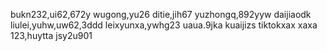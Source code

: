 <!---
shaoyi7161/shaoyi7161 is a ✨ special ✨ repository because its `README.md` (this file) appears on your GitHub profile.
You can click the Preview link to take a look at your changes.
--->
bukn232,ui62,672y
wugong,yu26
ditie,jih67
yuzhongq,892yyw
daijiaodk
liulei,yuhw,uw62,3ddd
leixyunxa,ywhg23
uaua.9jka
kuaijizs
tiktokxax
xaxa
123,huytta
jsy2u901
